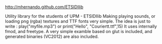 http://mhernando.github.com/ETSIDIlib

Utility library for the students of UPM - ETSIDIlib
Making playing sounds, or loading png (rgba) textures and TTF fonts very simple. 
The idea is just to write : play("myfile.mp3") or print("Hello", "Couriertt.ttf",15)
It uses internally fmod, and freetype. 
A very simple examble based on glut is included, and generated binaries (VC2012) are also included.